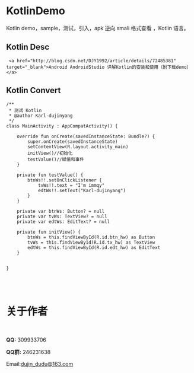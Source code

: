 # KotlinDemo
Kotlin  demo，sample，测试，引入，apk 逆向 smali 格式查看 ，Kotlin 语言。
 
## Kotlin Desc

     <a href="http://blog.csdn.net/DJY1992/article/details/72485381" target="_blank">Android AndroidStudio 详解Kotlin的安装和使用（附下载demo）</a>
    
## Kotlin Convert 

```
/**
 * 测试 Kotlin
 * @author Karl-dujinyang
 */
class MainActivity : AppCompatActivity() {

    override fun onCreate(savedInstanceState: Bundle?) {
        super.onCreate(savedInstanceState)
        setContentView(R.layout.activity_main)
        initView()//初始化
        testValue()//赋值和事件
    }

    private fun testValue() {
        btnWs!!.setOnClickListener {
            tvWs!!.text = "I'm immqy"
            edtWs!!.setText("Karl-dujinyang")
        }
    }

    private var btnWs: Button? = null
    private var tvWs: TextView? = null
    private var edtWs: EditText? = null

    private fun initView() {
        btnWs = this.findViewById(R.id.btn_hw) as Button
        tvWs = this.findViewById(R.id.tx_hw) as TextView
        edtWs = this.findViewById(R.id.edt_hw) as EditText
    }


}
```


<br/> <br/> 

关于作者
==
<br/>

**QQ:** 309933706 <br/>

**QQ群:**  246231638 <br/>

Email:dujin_dudu@163.com
